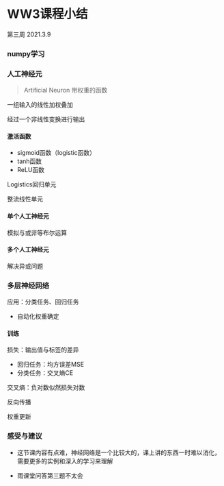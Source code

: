 # WW3课程小结

第三周 2021.3.9

### numpy学习

### 人工神经元

> Artificial Neuron 带权重的函数

一组输入的线性加权叠加

经过一个非线性变换进行输出

#### 激活函数

+ sigmoid函数（logistic函数）
+ tanh函数
+ ReLU函数

Logistics回归单元

整流线性单元

#### 单个人工神经元

模拟与或非等布尔运算

#### 多个人工神经元

解决异或问题

### 多层神经网络

应用：分类任务、回归任务

+ 自动化权重确定

#### 训练

损失：输出值与标签的差异

+ 回归任务：均方误差MSE
+ 分类任务：交叉熵CE

交叉熵：负对数似然损失对数

反向传播

权重更新

### 感受与建议

+ 这节课内容有点难，神经网络是一个比较大的，课上讲的东西一时难以消化，需要更多的实例和深入的学习来理解

+ 雨课堂问答第三题不太会